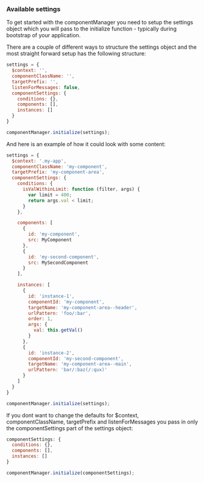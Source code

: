 ### <a name="settings"></a>Available settings
To get started with the componentManager you need to setup the settings object which you will pass to the initialize function - typically during bootstrap of your application.

There are a couple of different ways to structure the settings object and the most straight forward setup has the following structure:
```javascript
settings = {
  $context: '',
  componentClassName: '',
  targetPrefix: '',
  listenForMessages: false,
  componentSettings: {
    conditions: {},
    components: [],
    instances: []
  }
}

componentManager.initialize(settings);
```

And here is an example of how it could look with some content:
```javascript
settings = {
  $context: '.my-app',
  componentClassName: 'my-component',
  targetPrefix: 'my-component-area',
  componentSettings: {
    conditions: {
      isValWithinLimit: function (filter, args) {
        var limit = 400;
        return args.val < limit;
      }
    },

    components: [
      {
        id: 'my-component',
        src: MyComponent
      },
      {
        id: 'my-second-component',
        src: MySecondComponent
      }
    ],

    instances: [
      {
        id: 'instance-1',
        componentId: 'my-component',
        targetName: 'my-component-area--header',
        urlPattern: 'foo/:bar',
        order: 1,
        args: {
          val: this.getVal()
        }
      },
      {
        id: 'instance-2',
        componentId: 'my-second-component',
        targetName: 'my-component-area--main',
        urlPattern: 'bar/:baz(/:qux)'
      }
    ]
  }
}

componentManager.initialize(settings);
```

If you dont want to change the defaults for $context, componentClassName, targetPrefix and listenForMessages you pass in only the componentSettings part of the settings object:
```javascript
componentSettings: {
  conditions: {},
  components: [],
  instances: []
}

componentManager.initialize(componentSettings);
```

